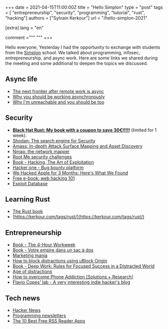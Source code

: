 +++
date = 2021-04-15T11:00:00Z
title = "Hello Simplon"
type = "post"
tags = [ "entrepreneurship", "security", "programming", "tutorial", "rust", "hacking"]
authors = ["Sylvain Kerkour"]
url = "/hello-simplon-2021"

[extra]
lang = "en"

comment ="""
"""
+++


Hello everyone,
Yesterday I had the opportunity to exchange with students from the [Simplon](https://simplon.co) school. We talked about programming, infosec, entrepreneurship, and async work. Here are some links we shared during the meeting and some additional to deepen the topics we discussed.


## Async life

* [The next frontier after remote work is async](https://levels.io/async/)
* [Why you should be working asynchronously](https://remote.com/blog/why-you-should-be-doing-async-work)
* [Why I'm unreachable and you should be too](https://levels.io/contact-me/)


## Security

* **[Black Hat Rust: My book with a coupon to save 30€!!!!!](https://academy.kerkour.com/black-hat-rust?coupon=BHR-SIMPLON)** (limited for 1 week).
* [Shodan: The search engine for Security](https://www.shodan.io/)
* [Amass: In-depth Attack Surface Mapping and Asset Discovery](https://github.com/OWASP/Amass)
* [Nmap: the network mapper](https://nmap.org/)
* [Root Me security challenges](https://www.root-me.org/)
* [Book - Hacking, The Art of Exploitation](https://nostarch.com/hacking2.htm)
* [Hacker one - Bug bounty platform](https://www.hackerone.com/)
* [We Hacked Apple for 3 Months: Here's What We Found](https://samcurry.net/hacking-apple/)
* [Free e-book: web hacking 101](https://www.hackerone.com/blog/Hack-Learn-Earn-with-a-Free-E-Book)
* [Exploit Database](https://www.exploit-db.com/)


## Learning Rust

* [The Rust book](https://doc.rust-lang.org/book/)
* [https://kerkour.com/tags/rust/](https://kerkour.com/tags/rust/)


## Entrepreneurship

* [Book - The 4-Hour Workweek](https://en.wikipedia.org/wiki/The_4-Hour_Workweek)
* [Book - Votre empire dans un sac à dos](https://www.goodreads.com/book/show/50404096-votre-empire-dans-un-sac---dos)
* [Marketing mania](https://www.youtube.com/channel/UCSmUdD2Dd_v5uqBuRwtEZug)
* [How to block distractions using uBlock Origin](https://flaviocopes.com/block-distractions-ublock-origin/)
* [Book - Deep Work: Rules for Focused Success in a Distracted World](https://www.goodreads.com/book/show/25744928-deep-work)
* [Age of distractions](https://www.lostbookofsales.com/age-of-distractions/)
* [How to overcome Phone Addiction [Solutions + Research]](https://cognitiontoday.com/phone-addiction-coping-solutions-research-statistics/)
* [Flavio Copes' lab - A very interesting indie hacker's blog](https://flaviocopes.com/tags/lab/)


## Tech news

* [Hacker News](https://news.ycombinator.com/)
* [Programming newsletters](https://cooperpress.com/publications/)
* [The 10 Best Free RSS Reader Apps](https://zapier.com/blog/best-rss-feed-reader-apps/)



